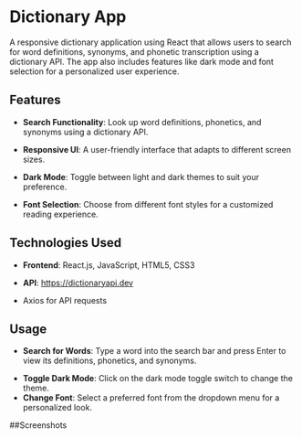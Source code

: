 # Dictionary App

A responsive dictionary application using React that allows users to search for word definitions, synonyms, and phonetic transcription using a dictionary API. The app also includes features like dark mode and font selection for a personalized user experience.

## Features
- **Search Functionality**: Look up word definitions, phonetics, and synonyms using a dictionary API.
* **Responsive UI**: A user-friendly interface that adapts to different screen sizes.
+ **Dark Mode**: Toggle between light and dark themes to suit your preference.
- **Font Selection**: Choose from different font styles for a customized reading experience.

## Technologies Used
- **Frontend**: React.js, JavaScript, HTML5, CSS3
* **API**: https://dictionaryapi.dev
+ Axios for API requests

## Usage
- **Search for Words**: Type a word into the search bar and press Enter to view its definitions, phonetics, and synonyms.
+ **Toggle Dark Mode**: Click on the dark mode toggle switch to change the theme.
+ **Change Font**: Select a preferred font from the dropdown menu for a personalized look.

##Screenshots
